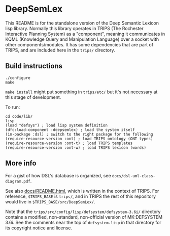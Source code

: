 # DeepSemLex #

This README is for the standalone version of the Deep Semantic Lexicon lisp library. Normally this library operates in TRIPS (The Rochester Interactive Planning System) as a "component", meaning it communicates in KQML (Knowledge Query and Manipulation Language) over a socket with other components/modules. It has some dependencies that are part of TRIPS, and are included here in the `trips/` directory.

## Build instructions ##

    ./configure
    make

`make install` might put something in `trips/etc/` but it's not necessary at this stage of development.

To run:

    cd code/lib/
    lisp
    (load "defsys") ; load lisp system definition
    (dfc:load-component :deepsemlex) ; load the system itself
    (in-package :dsl) ; switch to the right package for the following
    (require-resource-version :ont) ; load TRIPS ontology (ONT types)
    (require-resource-version :ont-t) ; load TRIPS templates
    (require-resource-version :ont-w) ; load TRIPS lexicon (words)

## More info ##

For a gist of how DSL's database is organized, see `docs/dsl-uml-class-diagram.pdf`.

See also [docs/README.html](docs/README.html), which is written in the context of TRIPS. For reference, `$TRIPS_BASE` is `trips/`, and in TRIPS the rest of this repository would live in `$TRIPS_BASE/src/DeepSemLex/`.

Note that the `trips/src/config/lisp/defsystem/defsystem-3.6i/` directory contains a modified, non-standard, non-official version of MK:DEFSYSTEM 3.6i. See the comments near the top of `defsystem.lisp` in that directory for its copyright notice and license.
